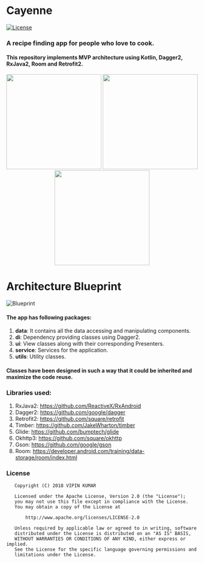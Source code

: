 # Cayenne
[![License](https://img.shields.io/badge/LICENSE-Apache%20License%202.0-blue.svg)](https://github.com/vicky7230/Paprika/blob/master/LICENSE)
<!-- ![alt text](https://github.com/vicky7230/Cayenne-Kt/blob/master/app/src/main/res/mipmap-xhdpi/ic_launcher.png "Logo")
<br>
 -->
### A recipe finding app for people who love to cook.

#### This repository implements MVP architecture using Kotlin, Dagger2, RxJava2, Room and Retrofit2. 

<p align="center">
  <img src="https://github.com/vicky7230/Cayenne-Kt/blob/master/graphics/1.png" width="250">
  <img src="https://github.com/vicky7230/Cayenne-Kt/blob/master/graphics/2.png" width="250">
  <img src="https://github.com/vicky7230/Cayenne-Kt/blob/master/graphics/3.png" width="250">
</p>

# Architecture Blueprint
![Blueprint](https://janishar.github.io/images/mvp-app-pics/mvp-arch.png)
<br>

#### The app has following packages:
1. **data**: It contains all the data accessing and manipulating components.
2. **di**: Dependency providing classes using Dagger2.
3. **ui**: View classes along with their corresponding Presenters.
4. **service**: Services for the application.
5. **utils**: Utility classes.

#### Classes have been designed in such a way that it could be inherited and maximize the code reuse.

### Libraries used:
1. RxJava2: https://github.com/ReactiveX/RxAndroid
2. Dagger2: https://github.com/google/dagger
3. Retrofit2: https://github.com/square/retrofit
4. Timber: https://github.com/JakeWharton/timber
5. Glide: https://github.com/bumptech/glide
6. Okhttp3: https://github.com/square/okhttp
7. Gson: https://github.com/google/gson
8. Room: https://developer.android.com/training/data-storage/room/index.html

### License
```
   Copyright (C) 2018 VIPIN KUMAR

   Licensed under the Apache License, Version 2.0 (the "License");
   you may not use this file except in compliance with the License.
   You may obtain a copy of the License at

       http://www.apache.org/licenses/LICENSE-2.0

   Unless required by applicable law or agreed to in writing, software
   distributed under the License is distributed on an "AS IS" BASIS,
   WITHOUT WARRANTIES OR CONDITIONS OF ANY KIND, either express or implied.
   See the License for the specific language governing permissions and
   limitations under the License.
```